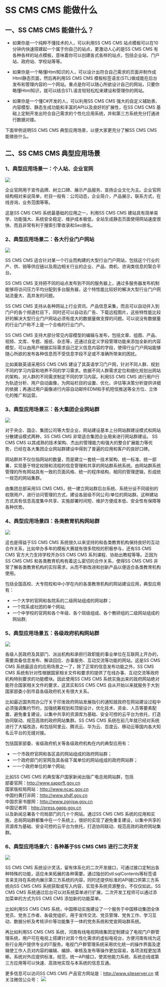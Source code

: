 # SS CMS CMS 能做什么

## 一、SS CMS CMS 能做什么？

+ 如果你是一个纯粹不懂技术的人，可以利用SS CMS CMS 站点模板可以在10分钟内快速搭建起一个属于你自己的站点，更激动人心的是SS CMS CMS 有各种各样的站点模板，意味着你可以创建各式各样的站点，包括企业站、门户站、政府站、学校站等等。

+ 如果你是一个略懂Html知识的人，可以设计出符合自己需求的页面并制作成Html静态页面，然后再利用SS CMS CMS 模板标签语言(STL)做成能在后台发布和管理内容的一个网站。重点是你可以随心所欲设计自己的网站，只要你略懂Html知识，就可以结合STL语言轻轻松松来建设和管理你的网站。

+ 如果你是一个懂C#开发的人，可以利用SS CMS CMS 强大的自定义辅助表、内容模型、静态生成功能和丰富的API以及良好的扩展性，在SS CMS CMS 基础上定制开发出符合自己需求的个性化应用系统，并和第三方系统充分打通进行数据对接。

下面举例说明SS CMS CMS 典型应用场景，以便大家更充分了解SS CMS CMS 能做些什么。

## 二、SS CMS CMS 典型应用场景

### 1、典型应用场景一：个人站、企业官网

![](/assets/118.png)

企业官网用于宣传品牌、树立口碑、展示产品服务、宣扬企业文化为主。企业官网结构相对来说简单，栏目一般有：公司动态，企业简介，产品展示，联系方式，在线咨询，业务范围等等。

这是SS CMS CMS 系统最基础的应用之一，利用SS CMS CMS 建站具有简单易学、功能强大、系统安全稳定、维护成本极低，全站生成静态页面使得网站速度很快、而且非常有利于搜索引擎收录和Seo排名。


### 2、典型应用场景二：各大行业门户网站

![](/assets/126.jpg)

SS CMS CMS 适合针对某一个行业而构建的大型行业门户网站，包括这个行业的产、供、销等供应链以及周边相关行业的企业、产品、商机、咨询类信息的棸合平台。

SS CMS CMS 支持把不同的站点发布到不同的服务器上，通过多服务器发布机制能够将访问压力平均分配到多台服务器，这个特性能比较好的解决大型行业门户网站流量大、高并发的问题。

SS CMS CMS 支持从各种网站上行业资讯、产品信息采集，而且可以自动并入到门户的各个频道栏目下，同时还可以自动去广告、下载远程图片，这些特性能比较好的解决大型行业门户网站必须有庞大的数据量做支撑的问题。可以说没有数据量的行业门户称不上是一个合格的行业门户。

SS CMS CMS 支持大部分常见内容模型的编辑与发布，包括文章、组图、产品、视频、文库、专题、报纸、杂志等，还通过自定义字段管理功能来添加全新的内容模型，可以由用户根据实际需求自己定义信息内容的字段，使得行业门户网站能够随心所欲的发布各种信息而不受信息字段不足或不准确所带来的困扰。

比如美联英语采用SS CMS CMS 建设了其英语学习门户网，针对不同人群、规划不同的学习内容和培养不同的学习需求。依据不同人群需求定位和细化规划出网站的架构，对人群的不同需求制定不同的学习内容。利用SS CMS CMS 进行用户行为轨迹分析、用户自动画像，为网站栏目的设置、优化、评估等决策分析提供详细的依据；再通过用户画像进行内容自动邮件EDM和手机短信推送等全方位、立体化的推广和运营。

### 3、典型应用场景三：各大集团企业网站群

![](/assets/127.jpg)

对于央企、国企、集团公司等大型企业，网站建设基本上分网站群建设模式和网站分散建设模式两种，SS CMS CMS 非常适合集团企业用来进行网站群建设。 SS CMS CMS 以其成熟的技术架构、杰出的管理能力和强大的整合扩展能力等优势，已经在各大集团企业网站群建设中得到了普遍的应用和客户的良好口碑。

网站群并不仅仅指网站的数量，而是建立一套统一技术架构、统一标准、统一部署，实现基于特定权限和流程的信息管理和共享的网站群系统系统。由网站群系统管理的所有网站具有一致的页面风格、统一的程序结构、相同的管理逻辑，形成统一规范的网站集群。

由集团总部采用SS CMS CMS，统一建立网站群后台系统、系统分设不同级别的权限用户，进行访问管理的方式，建设各层级不同公司/单位的网站群。这种建站方式具有信息高度集中共享、实施部署时间短、维护方便成本低、安全性有保障等各种优势。

### 4、典型应用场景四：各类教育机构网站群

![](/assets/119.jpg)

这也是得益于SS CMS CMS 系统很久以来坚持的和各类教育机构保持良好的互动合作关系，比如举办多年的模板大赛就有很多院校的积极参与，还有SS CMS CMS 官方大力支持学校开办SS CMS CMS 系列课程、协助出教程等等。正因为SS CMS CMS 和各类教育机构有着这么密切的合作关系，使得SS CMS CMS 非常了解各类教育机构的实际需求，从而不断改进和创新产品以便适合各类教育机构使用。

包括全国高校、大专院校和中小学在内的各类教育机构的网站建设应用，典型应用有：
+ 一个大学的官网和各院系的二级网站组成的网站群；
+ 一个院系或社团的单个网站;
+ 一个中学校的官网和各个年级、各个班级组成、各个教研组的二级网站组成的网站群;

### 5、典型应用场景五：各级政府机构网站群

![](/assets/128.jpg)

各级人民政府及其部门、派出机构和承担行政职能的事业单位在互联网上开办的，需要具备信息发布、解读回应、办事服务、互动交流等功能的网站。这是SS CMS CMS 系统最适合的应用场景之一了，除了正常的信息发布功能之外，SS CMS CMS 系统有针对性根据国家相关文件和要求的提供了在线办事、互动交流等政府机构特别要求的功能模块。因此使用SS CMS CMS 系统实施出来的政府网站绝对能符合国家相关文件的要求，这其实和SS CMS CMS 自从开始以来就服务于大到国家部委小到市县各级政府机关有很大关系。

比如最近国务院办公厅关于印发政府网站发展指引的通知就政府在网站建设过程中必须强调集约节约，加强统筹规划和顶层设计，优化技术、资金、人员等要素配置，避免重复建设，以集中共享的资源库为基础、安全可控的云平台为依托，打造协同联动、规范高效的政府网站集群。SS CMS CMS 系统在前几年就已经对系统进行了大幅改造，和包括阿里云、腾讯云、华为云、百度云、移动云等国内各大知名云平台的无缝对接。


包括国家部委、省级政府机关等各级政府机构在内的典型应用有：
+ 一个市政府官网和各区县的网站组成的政府网站群；
+ 一个政府部门的官网及其各级下属单位的网站组成的政府网站群；
+ 一一个政府单位的单个网站;

比如SS CMS CMS 的典型客户国家新闻出版广电总局网站群，包括
<br>部委官网：http://www.sapprft.gov.cn
<br>国家版权局网站：http://www.ncac.gov.cn
<br>中国扫黄打非网：http://www.shdf.gov.cn
<br>中国农家书屋网：http://www.zgnjsw.gov.cn
<br>中国记者网：http://press.gapp.gov.cn
<br>以及新闻总署各个司局部门的几十个网站。通过SS CMS CMS 系统的应用和实施，总局网站群都集中在一个系统上，很好的实现了避免重复建设，以集中共享的资源库为基础、安全可控的云平台为依托，打造协同联动、规范高效的政府网站集群。

### 6、典型应用场景六：各种基于SS CMS CMS 进行二次开发

![](/assets/129.jpg)

SS CMS CMS 系统设计灵活，留有体系化的二次开发接口，可通过接口定制出各种特殊的功能，适应未来拓展的各种需要。通过独创的stl:sqlContents等标签语言来支持在系统内展示第三方系统的内容，同时还提供标准的API接口供第三方系统向SS CMS CMS 系统获取或写入内容，实现多系统资源整合。不仅仅如此，SS CMS CMS 系统通过后台可以对系统菜单进行扩展，二次开发工程师可以通过添加菜单的方式为SS CMS CMS 添加新的功能菜单。

比如利用SS CMS CMS 系统，中国移动实施建设了一个服务于中国移动集团全体党员、党务工作者、各级党组织，用于宣传交流、党员管理、党务工作、学习互动、数据分析及考核评价等功能集于一体的党务系统和党宣网站群系统。

再比如利用SS CMS CMS 系统，河南有线电视网络集团定制建设了电视门户群管理系统，用户可在电视上搭建针对其个性化需求的虚拟电视台，方便河南有线为这些行业用户提供专业的IT服务。电视门户群管理系统采用优化统一的操作界面及逻辑使工作人员对内容的编辑、编排、审核及发布等操作更加容易，各项流程更加清晰。系统对外应提供标准，规范，统一API接口，使其他能力系统、系统总线或第三方应用等可以快速、高效地实现与本系统的信息互通。

更多信息可以访问SS CMS CMS 产品官方网站是：http://www.siteserver.cn 
或关注微信公众号：
![](/assets/qrcode_for_wx.jpg)